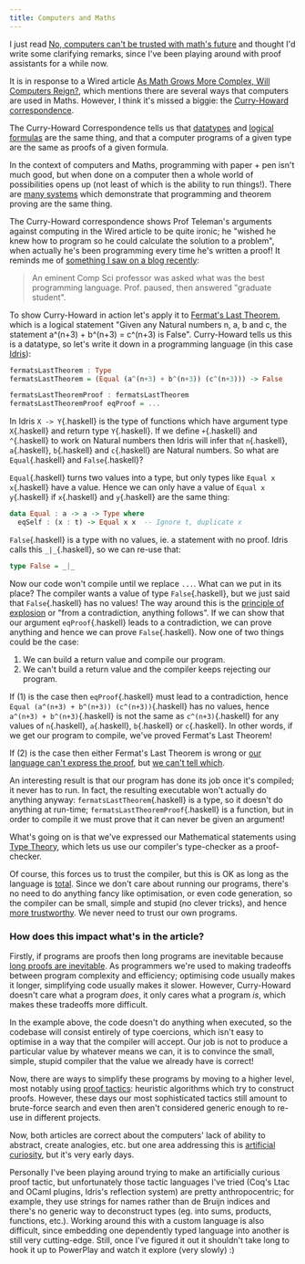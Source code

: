 ```yaml
---
title: Computers and Maths
---
```

I just read [No, computers can't be trusted with math's future](http://worldofweirdthings.com/2013/03/12/no-computers-cant-be-trusted-with-maths-future/) and thought I'd write some clarifying remarks, since I've been playing around with proof assistants for a while now.

It is in response to a Wired article [As Math Grows More Complex, Will Computers Reign?](http://www.wired.com/wiredscience/2013/03/computers-and-math/all/), which mentions there are several ways that computers are used in Maths. However, I think it's missed a biggie: the [Curry-Howard correspondence](http://en.wikipedia.org/wiki/Curry%E2%80%93Howard_correspondence).

The Curry-Howard Correspondence tells us that [datatypes](http://en.wikipedia.org/wiki/Data_type) and [logical formulas](http://en.wikipedia.org/wiki/Mathematical_logic) are the same thing, and that a computer programs of a given type are the same as proofs of a given formula.

In the context of computers and Maths, programming with paper + pen isn't much good, but when done on a computer then a whole world of possibilities opens up (not least of which is the ability to run things!). There are [many systems](http://en.wikipedia.org/wiki/Category:Dependently_typed_languages) which demonstrate that programming and theorem proving are the same thing.

The Curry-Howard correspondence shows Prof Teleman's arguments against computing in the Wired article to be quite ironic; he "wished he knew how to program so he could calculate the solution to a problem", when actually he's been programming every time he's written a proof! It reminds me of [something I saw on a blog recently](http://www.free-variable.org/2013/04/mind-the-gap-please/):

> An eminent Comp Sci professor was asked what was the best programming language. Prof. paused, then answered "graduate student".

To show Curry-Howard in action let's apply it to [Fermat's Last Theorem](http://en.wikipedia.org/wiki/Fermat's_Last_Theorem), which is a logical statement "Given any Natural numbers n, a, b and c, the statement a^(n+3) + b^(n+3) = c^(n+3) is False". Curry-Howard tells us this is a datatype, so let's write it down in a programming language (in this case [Idris](http://idris-lang.org/)):

```haskell
fermatsLastTheorem : Type
fermatsLastTheorem = (Equal (a^(n+3) + b^(n+3)) (c^(n+3))) -> False

fermatsLastTheoremProof : fermatsLastTheorem
fermatsLastTheoremProof eqProof = ...
```

In Idris `X -> Y`{.haskell} is the type of functions which have argument type `X`{.haskell} and return type `Y`{.haskell}. If we define `+`{.haskell} and `^`{.haskell} to work on Natural numbers then Idris will infer that `n`{.haskell}, `a`{.haskell}, `b`{.haskell} and `c`{.haskell} are Natural numbers. So what are `Equal`{.haskell} and `False`{.haskell}?

`Equal`{.haskell} turns two values into a type, but only types like `Equal x x`{.haskell} have a value. Hence we can only have a value of `Equal x y`{.haskell} if `x`{.haskell} and `y`{.haskell} are the same thing:

```haskell
data Equal : a -> a -> Type where
  eqSelf : (x : t) -> Equal x x  -- Ignore t, duplicate x
```

`False`{.haskell} is a type with no values, ie. a statement with no proof. Idris calls this `_|_`{.haskell}, so we can re-use that:

```haskell
type False = _|_
```

Now our code won't compile until we replace `...`. What can we put in its place? The compiler wants a value of type `False`{.haskell}, but we just said that `False`{.haskell} has no values! The way around this is the [principle of explosion](http://en.wikipedia.org/wiki/Principle_of_explosion) or "from a contradiction, anything follows". If we can show that our argument `eqProof`{.haskell} leads to a contradiction, we can prove anything and hence we can prove `False`{.haskell}. Now one of two things could be the case:

 1) We can build a return value and compile our program.
 1) We can't build a return value and the compiler keeps rejecting our program.

If (1) is the case then `eqProof`{.haskell} must lead to a contradiction, hence `Equal (a^(n+3) + b^(n+3)) (c^(n+3))`{.haskell} has no values, hence `a^(n+3) + b^(n+3)`{.haskell} is not the same as `c^(n+3)`{.haskell} for any values of `n`{.haskell}, `a`{.haskell}, `b`{.haskell} or `c`{.haskell}. In other words, if we get our program to compile, we've proved Fermat's Last Theorem!

If (2) is the case then either Fermat's Last Theorem is wrong or [our language can't express the proof](http://en.wikipedia.org/wiki/G%C3%B6del's_incompleteness_theorems), but [we can't tell which](http://en.wikipedia.org/wiki/Constructivism_(mathematics)).

An interesting result is that our program has done its job once it's compiled; it never has to run. In fact, the resulting executable won't actually do anything anyway: `fermatsLastTheorem`{.haskell} is a type, so it doesn't do anything at run-time; `fermatsLastTheoremProof`{.haskell} is a function, but in order to compile it we must prove that it can never be given an argument!

What's going on is that we've expressed our Mathematical statements using [Type Theory](http://en.wikipedia.org/wiki/Type_theory), which lets us use our compiler's type-checker as a proof-checker.

Of course, this forces us to trust the compiler, but this is OK as long as the language is [total](http://en.wikipedia.org/wiki/Total_functional_programming). Since we don't care about running our programs, there's no need to do anything fancy like optimisation, or even code generation, so the compiler can be small, simple and stupid (no clever tricks), and hence [more trustworthy](http://en.wikipedia.org/wiki/Automated_proof_checking). We never need to trust our own programs.

### How does this impact what's in the article? ###

Firstly, if programs are proofs then long programs are inevitable because [long proofs are inevitable](http://en.wikipedia.org/wiki/G%C3%B6del's_speed-up_theorem). As programmers we're used to making tradeoffs between program complexity and efficiency; optimising code usually makes it longer, simplifying code usually makes it slower. However, Curry-Howard doesn't care what a program *does*, it only cares what a program *is*, which makes these tradeoffs more difficult.

In the example above, the code doesn't do anything when executed, so the codebase will consist entirely of type coercions, which isn't easy to optimise in a way that the compiler will accept. Our job is not to produce a particular value by whatever means we can, it is to convince the small, simple, stupid compiler that the value we already have is correct!

Now, there are ways to simplify these programs by moving to a higher level, most notably using [proof tactics](http://coq.inria.fr/V8.1/refman/Reference-Manual011.html): heuristic algorithms which try to construct proofs. However, these days our most sophisticated tactics still amount to brute-force search and even then aren't considered generic enough to re-use in different projects.

Now, both articles are correct about the computers' lack of ability to abstract, create analogies, etc. but one area addressing this is [artificial curiosity](http://www.idsia.ch/~juergen/interest.html), but it's very early days.

Personally I've been playing around trying to make an artificially curious proof tactic, but unfortunately those tactic languages I've tried (Coq's Ltac and OCaml plugins, Idris's reflection system) are pretty anthropocentric; for example, they use strings for names rather than de Bruijn indices and there's no generic way to deconstruct types (eg. into sums, products, functions, etc.). Working around this with a custom language is also difficult, since embedding one dependently typed language into another is still very cutting-edge. Still, once I've figured it out it shouldn't take long to hook it up to PowerPlay and watch it explore (very slowly) :)

